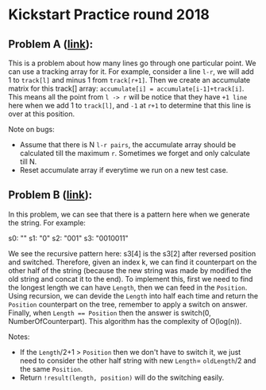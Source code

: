 # Kickstart Practice round 2018

## Problem A ([link](./A/main.cpp)):
This is a problem about how many lines go through one particular point. We can use a tracking array for it. For example, consider a line `l-r`, we will add 1 to `track[l]` and minus 1 from `track[r+1]`. Then we create an accumulate matrix for this track[] array: `accumulate[i] = accumulate[i-1]+track[i]`. This means all the point from `l -> r` will be notice that they have `+1 line` here when we add 1 to `track[l]`, and `-1` at `r+1` to determine that this line is over at this position.

Note on bugs: 
- Assume that there is N `l-r pairs`, the accumulate array should be calculated till the maximum `r`. Sometimes we forget and only calculate till N.
- Reset accumulate array if everytime we run on a new test case.

## Problem B ([link](./B/main.cpp)):
In this problem, we can see that there is a pattern here when we generate the string. For example:

s0: ""
s1: "0"
s2: "001"
s3: "0010011"

We see the recursive pattern here: s3[4] is the s3[2] after reversed position and switched. Therefore, given an index k, we can find it counterpart on the other half of the string (because the new string was made by modified the old string and concat it to the end). To implement this, first we need to find the longest length we can have `Length`, then we can feed in the `Position`. Using recursion, we can devide the `Length` into half each time and return the `Position` counterpart on the tree, remember to apply a switch on answer. Finally, when `Length == Position` then the answer is switch(0, NumberOfCounterpart). This algorithm has the complexity of O(log(n)). 

Notes:
- If the `Length`/2+1 > `Position` then we don't have to switch it, we just need to consider the other half string with new `Length`= `oldLength`/2 and the same `Position`.
- Return `!result(length, position)` will do the switching easily.